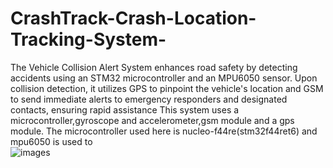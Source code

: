# CrashTrack-Crash-Location-Tracking-System-
The Vehicle Collision Alert System enhances road safety by detecting accidents using an STM32 microcontroller and an MPU6050 sensor. Upon collision detection, it utilizes GPS to pinpoint the vehicle's location and GSM to send immediate alerts to emergency responders and designated contacts, ensuring rapid assistance
This system uses a microcontroller,gyroscope and accelerometer,gsm module and a gps module.
The microcontroller used here is nucleo-f44re(stm32f44ret6) and mpu6050 is used to  
![images](https://github.com/user-attachments/assets/e074fa1a-8dc4-44a7-b655-4fca6493cc71)
